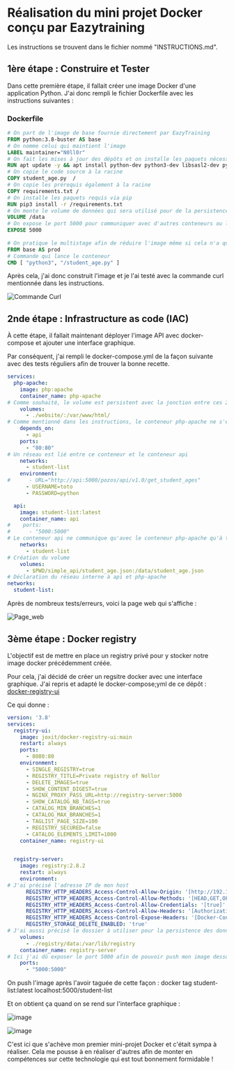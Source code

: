 # Réalisation du mini projet Docker conçu par Eazytraining

Les instructions se trouvent dans le fichier nommé "INSTRUCTIONS.md".

## 1ère étape : Construire et Tester

Dans cette première étape, il fallait créer une image Docker d'une application Python. J'ai donc rempli le fichier Dockerfile avec les instructions suivantes :

### Dockerfile

```dockerfile
# On part de l'image de base fournie directement par EazyTraining
FROM python:3.8-buster AS base
# On nomme celui qui maintient l'image
LABEL maintainer="N0ll0r"
# On fait les mises à jour des dépôts et on installe les paquets nécessaires
RUN apt update -y && apt install python-dev python3-dev libsasl2-dev python-dev libldap2-dev libssl-dev -y
# On copie le code source à la racine
COPY student_age.py  /
# On copie les prérequis également à la racine 
COPY requirements.txt /
# On installe les paquets requis via pip
RUN pip3 install -r /requirements.txt
# On monte le volume de données qui sera utilisé pour de la persistence
VOLUME /data
# On expose le port 5000 pour communiquer avec d'autres conteneurs ou l'extérieur
EXPOSE 5000
 
# On pratique le multistage afin de réduire l'image même si cela n'a que peu d'effets et c'est aussi pour mettre en pratique cette notion abordée dans le cours de Dirane
FROM base AS prod
# Commande qui lance le conteneur
CMD [ "python3", "/student_age.py" ]

```

Après cela, j'ai donc construit l'image et je l'ai testé avec la commande curl mentionnée dans les instructions.


![Commande Curl](https://github.com/N0ll0r/mini-project-docker/blob/main/screenshots/Capture%20d'%C3%A9cran%202024-07-29%20185329.png?raw=true)


## 2nde étape : Infrastructure as code (IAC)

À cette étape, il fallait maintenant déployer l'image API avec docker-compose et ajouter une interface graphique.

Par conséquent, j'ai rempli le docker-compose.yml de la façon suivante avec des tests réguliers afin de trouver la bonne recette. 


```yaml
services:
  php-apache:
    image: php:apache
    container_name: php-apache
# Comme souhaité, le volume est persistent avec la jonction entre ces 2 dossiers
    volumes:
      - ./website/:/var/www/html/
# Comme mentionné dans les instructions, le conteneur php-apache ne s'exéccute que si le conteneur api est démarré
    depends_on:
      - api
    ports:
      - "80:80"
# Un réseau est lié entre ce conteneur et le conteneur api
    networks:
      - student-list
    environment:
#      - URL="http://api:5000/pozos/api/v1.0/get_student_ages"
      - USERNAME=toto
      - PASSWORD=python

  api:
    image: student-list:latest
    container_name: api
#    ports:
#      - "5000:5000"
# Le conteneur api ne communique qu'avec le conteneur php-apache qu'à travers ce réseau, il n'est pas accessible depuis l'extérieur
    networks:
      - student-list
# Création du volume
    volumes:
      - $PWD/simple_api/student_age.json:/data/student_age.json
# Déclaration du réseau interne à api et php-apache
networks:
  student-list:

```


Après de nombreux tests/erreurs, voici la page web qui s'affiche :


![Page_web](https://github.com/N0ll0r/mini-project-docker/blob/main/screenshots/Capture%20d'%C3%A9cran%202024-07-28%20120129.png?raw=true)

## 3ème étape : Docker registry

L'objectif est de mettre en place un registry privé pour y stocker notre image docker précédemment créée. 

Pour cela, j'ai décidé de créer un regsitre docker avec une interface graphique. 
J'ai repris et adapté le docker-compose;yml de ce dépôt : [docker-registry-ui](https://github.com/Joxit/docker-registry-ui)

Ce qui donne : 
```yaml
version: '3.8'
services:
  registry-ui:
    image: joxit/docker-registry-ui:main
    restart: always
    ports:
      - 8080:80
    environment:
      - SINGLE_REGISTRY=true
      - REGISTRY_TITLE=Private registry of Nollor
      - DELETE_IMAGES=true
      - SHOW_CONTENT_DIGEST=true
      - NGINX_PROXY_PASS_URL=http://registry-server:5000
      - SHOW_CATALOG_NB_TAGS=true
      - CATALOG_MIN_BRANCHES=1
      - CATALOG_MAX_BRANCHES=1
      - TAGLIST_PAGE_SIZE=100
      - REGISTRY_SECURED=false
      - CATALOG_ELEMENTS_LIMIT=1000
    container_name: registry-ui


  registry-server:
    image: registry:2.8.2
    restart: always
    environment:
# J'ai précisé l'adresse IP de mon host
      REGISTRY_HTTP_HEADERS_Access-Control-Allow-Origin: '[http://192.168.1.166]'
      REGISTRY_HTTP_HEADERS_Access-Control-Allow-Methods: '[HEAD,GET,OPTIONS,DELETE]'
      REGISTRY_HTTP_HEADERS_Access-Control-Allow-Credentials: '[true]'
      REGISTRY_HTTP_HEADERS_Access-Control-Allow-Headers: '[Authorization,Accept,Cache-Control]'
      REGISTRY_HTTP_HEADERS_Access-Control-Expose-Headers: '[Docker-Content-Digest]'
      REGISTRY_STORAGE_DELETE_ENABLED: 'true'
# J'ai aussi précisé le dossier à utiliser pour la persistence des données via : ./registry/data
    volumes:
      - ./registry/data:/var/lib/registry
    container_name: registry-server
# Ici j'ai dû exposer le port 5000 afin de pouvoir push mon image dessus à l'instar de ce qui est proposé dans le cours docker
    ports:
      - "5000:5000"

```

On push l'image après l'avoir taguée  de cette façon : docker tag student-list:latest localhost:5000/student-list

Et on obtient ça quand on se rend sur l'interface graphique :

![image](https://github.com/N0ll0r/mini-project-docker/blob/main/screenshots/Capture%20d'%C3%A9cran%202024-07-28%20213939.png?raw=true)

![image](https://github.com/N0ll0r/mini-project-docker/blob/main/screenshots/Capture%20d'%C3%A9cran%202024-07-28%20213953.png?raw=true)


C'est ici que s'achève mon premier mini-projet Docker et c'était sympa à réaliser.  Cela me pousse à en réaliser d'autres afin de monter en compétences sur cette technologie qui est tout bonnement formidable !
